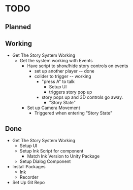 # TODO

## Planned

## Working

- Get The Story System Working
  - Get the system working with Events
    - Have script to show/hide story controls on events
      - set up another player -- done
      - colider to trigger -- working
        - "press A" to talk
          - Setup UI
          - triggers story pop up
        - story pops up and 3D controls go away.
          - "Story State"
    - Set up Camera Movement
      - Triggered when entering "Story State"

## Done

- Get The Story System Working
  - Setup UI
  - Setup Ink Script for component
    - Match Ink Version to Unity Package
  - Setup Dialog Component
- Install Packages
  - Ink
  - Recorder
- Set Up Git Repo
